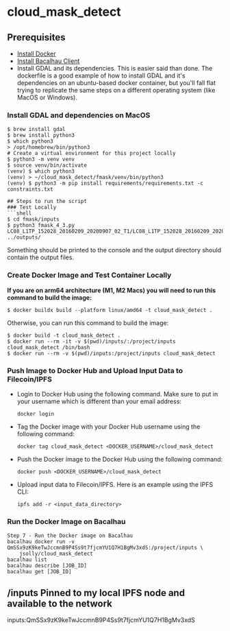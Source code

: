 # cloud_mask_detect

## Prerequisites
- [Install Docker](https://docs.docker.com/get-docker/)
- [Install Bacalhau Client](https://docs.bacalhau.org/getting-started/installation)
- Install GDAL and its dependencies.
This is easier said than done. The dockerfile is a good example of how to install GDAL and it's dependencies on an ubuntu-based docker container, but you'll fall flat trying to replicate the same steps on a different operating system (like MacOS or Windows).
### Install GDAL and dependencies on MacOS
```
$ brew install gdal
$ brew install python3
$ which python3
> /opt/homebrew/bin/python3
# Create a virtual environment for this project locally
$ python3 -m venv venv
$ source venv/bin/activate
(venv) $ which python3
(venv) > ~/cloud_mask_detect/fmask/venv/bin/python3
(venv) $ python3 -m pip install requirements/requirements.txt -c constraints.txt

## Steps to run the script
### Test Locally
```shell
$ cd fmask/inputs
$ python3 fmask_4_3.py LC08_L1TP_152028_20160209_20200907_02_T1/LC08_L1TP_152028_20160209_20200907_02_T1_MTL.txt ../outputs/
```
Something should be printed to the console and the output directory should contain the output files.

### Create Docker Image and Test Container Locally
**If you are on arm64 architecture (M1, M2 Macs) you will need to run this command to build the image:**
```shell
$ docker buildx build --platform linux/amd64 -t cloud_mask_detect .
``` 
Otherwise, you can run this command to build the image:
```shell
$ docker build -t cloud_mask_detect .
$ docker run --rm -it -v $(pwd)/inputs/:/project/inputs cloud_mask_detect /bin/bash
$ docker run --rm -v $(pwd)/inputs:/project/inputs cloud_mask_detect
```
### Push Image to Docker Hub and Upload Input Data to Filecoin/IPFS

- Login to Docker Hub using the following command. Make sure to put in your username which is different than your email address:
    ```shell
    docker login
    ```
- Tag the Docker image with your Docker Hub username using the following command:
    ```shell
    docker tag cloud_mask_detect <DOCKER_USERNAME>/cloud_mask_detect
    ```
- Push the Docker image to the Docker Hub using the following command:
    ```shell
    docker push <DOCKER_USERNAME>/cloud_mask_detect
    ```
- Upload input data to Filecoin/IPFS. Here is an example using the IPFS CLI:
    ```shell
    ipfs add -r <input_data_directory>
    ```

### Run the Docker Image on Bacalhau
```shell
Step 7 - Run the Docker image on Bacalhau
bacalhau docker run -v QmSSx9zK9keTwJccmnB9P4Ss9t7fjcmYU1Q7H1BgMv3xdS:/project/inputs \
	jsolly/cloud_mask_detect
bacalhau list
bacalhau describe [JOB_ID]
bacalhau get [JOB_ID]
```

## /inputs Pinned to my local IPFS node and available to the network
inputs:QmSSx9zK9keTwJccmnB9P4Ss9t7fjcmYU1Q7H1BgMv3xdS
